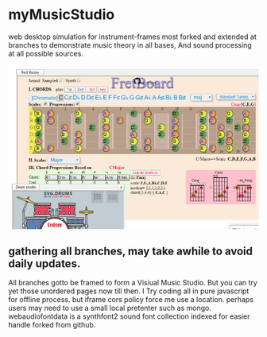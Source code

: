 # myMusicStudio
web desktop simulation for instrument-frames most forked and extended at branches to demonstrate music theory in all bases,
And sound processing at all possible sources.

<a href="https://gultekinmg.github.io/GuiltyKing/WebRTC/voicefont/">![scrshot](https://github.com/gultekinmg/myMusicStudio/blob/master/sample.PNG)</a>

## gathering all branches, may take awhile to avoid daily updates.
All branches gotto be framed to form a Visiual Music Studio.
But you can try yet those unordered pages now till then.
I Try coding all in pure javascript for offline process. but iframe cors policy force me use a location.
perhaps users may need to use a small local pretenter such as mongo.
webaudiofontdata is a synthfont2 sound font collection indexed for easier handle forked from github.
